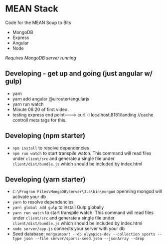 # MEAN Stack

Code for the MEAN Soup to Bits

* MongoDB
* Express
* Angular
* Node

*Requires MongoDB server running*

## Developing - get up and going (just angular w/ gulp)
* yarn
* yarn add angular @uirouter/angularjs
* yarn run watch
* Minute 06:20 of first video.
* testing express end point---> curl -i localhost:8181/landing //cache controll meta tags for this. 


## Developing (npm starter)

* `npm install` to resolve dependencies
* `npm run watch` to start transpile watch. This command will read files under `client/src` and generate a single file under `client/dist/bundle.js` which should be included by index.html


## Developing (yarn starter)
* `C:\Program Files\MongoDB\Server\3.4\bin\mongod` openning mongod will activate your db
* `yarn` to resolve dependencies
* `yarn global add gulp` to install Gulp globally
* `yarn run watch` to start transpile watch. This command will read files under `client/src` and generate a single file under `client/dist/bundle.js` which should be included by index.html
* `node server/app.js` connects your server with your db
* Seed database: `mongoimport --db olympics-dev --collection sports --type json --file server/sports-seed.json --jsonArray --drop`